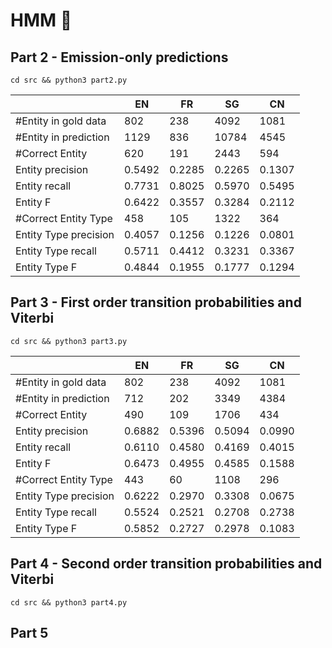 # HMM 🤔

## Part 2 - Emission-only predictions
`cd src && python3 part2.py`

|  | EN | FR | SG | CN |
|- | -- | -- | -- | -- |
| #Entity in gold data  | 802   | 238   |4092    |1081
| #Entity in prediction | 1129  | 836   |10784   |4545
| #Correct Entity       | 620   | 191   |2443    |594
| Entity  precision     | 0.5492| 0.2285|0.2265  |0.1307
| Entity  recall        | 0.7731| 0.8025|0.5970  |0.5495
| Entity  F             | 0.6422| 0.3557|0.3284  |0.2112
| #Correct Entity Type  | 458   | 105   |1322    |364
| Entity Type  precision| 0.4057| 0.1256|0.1226  |0.0801
| Entity Type  recall   | 0.5711| 0.4412|0.3231  |0.3367
| Entity Type  F        | 0.4844| 0.1955|0.1777  |0.1294

## Part 3 - First order transition probabilities and Viterbi
`cd src && python3 part3.py`

|  | EN | FR | SG | CN |
|- | -- | -- | -- | -- |
| #Entity in gold data  | 802   | 238   |4092    |1081
| #Entity in prediction | 712   | 202   |3349    |4384
| #Correct Entity       | 490   | 109   |1706    |434
| Entity  precision     | 0.6882| 0.5396|0.5094  |0.0990
| Entity  recall        | 0.6110| 0.4580|0.4169  |0.4015
| Entity  F             | 0.6473| 0.4955|0.4585  |0.1588
| #Correct Entity Type  | 443   | 60    |1108    |296
| Entity Type  precision| 0.6222| 0.2970|0.3308  |0.0675
| Entity Type  recall   | 0.5524| 0.2521|0.2708  |0.2738
| Entity Type  F        | 0.5852| 0.2727|0.2978  |0.1083

## Part 4 - Second order transition probabilities and Viterbi
`cd src && python3 part4.py`

## Part 5
